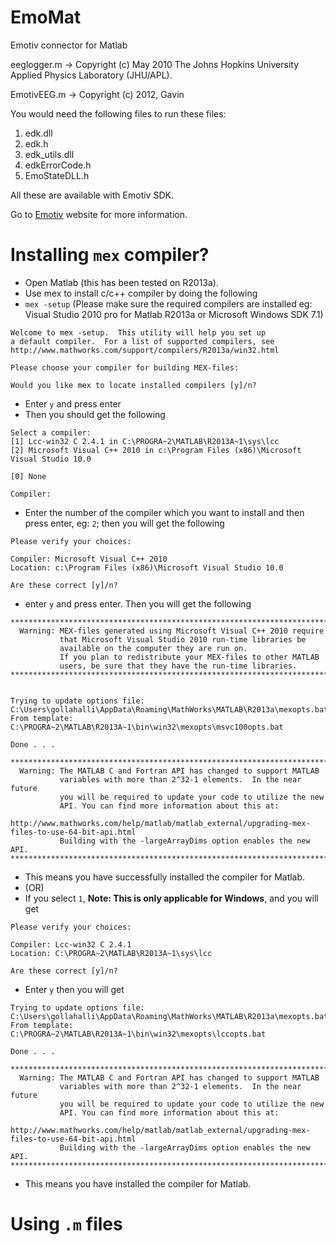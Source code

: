EmoMat
======

Emotiv connector for Matlab

eeglogger.m -> Copyright (c) May 2010 The Johns Hopkins University Applied Physics Laboratory (JHU/APL).

EmotivEEG.m -> Copyright (c) 2012, Gavin

You would need the following files to run these files:

1. edk.dll
2. edk.h
3. edk_utils.dll
4. edkErrorCode.h
5. EmoStateDLL.h

All these are available with Emotiv SDK.

Go to [Emotiv](http://www.emotiv.com) website for more information.


Installing `mex` compiler?
==========================

* Open Matlab (this has been tested on R2013a).
* Use mex to install c/c++ compiler by doing the following
* `mex -setup` (Please make sure the required compilers are installed eg: Visual Studio 2010 pro for Matlab R2013a or Microsoft Windows SDK 7.1)
```
Welcome to mex -setup.  This utility will help you set up  
a default compiler.  For a list of supported compilers, see  
http://www.mathworks.com/support/compilers/R2013a/win32.html 
 
Please choose your compiler for building MEX-files: 
 
Would you like mex to locate installed compilers [y]/n?
```
* Enter `y` and press enter
* Then you should get the following 
```
Select a compiler: 
[1] Lcc-win32 C 2.4.1 in C:\PROGRA~2\MATLAB\R2013A~1\sys\lcc 
[2] Microsoft Visual C++ 2010 in c:\Program Files (x86)\Microsoft Visual Studio 10.0 
 
[0] None 
 
Compiler: 
```
* Enter the number of the compiler which you want to install and then press enter, eg: `2`; then you will get the following
```
Please verify your choices: 
 
Compiler: Microsoft Visual C++ 2010  
Location: c:\Program Files (x86)\Microsoft Visual Studio 10.0 
 
Are these correct [y]/n? 
```
* enter `y` and press enter. Then you will get the following
```
*************************************************************************** 
  Warning: MEX-files generated using Microsoft Visual C++ 2010 require 
           that Microsoft Visual Studio 2010 run-time libraries be  
           available on the computer they are run on. 
           If you plan to redistribute your MEX-files to other MATLAB 
           users, be sure that they have the run-time libraries. 
*************************************************************************** 
 
 
Trying to update options file: C:\Users\gollahalli\AppData\Roaming\MathWorks\MATLAB\R2013a\mexopts.bat 
From template:              C:\PROGRA~2\MATLAB\R2013A~1\bin\win32\mexopts\msvc100opts.bat 
 
Done . . . 
 
************************************************************************** 
  Warning: The MATLAB C and Fortran API has changed to support MATLAB 
           variables with more than 2^32-1 elements.  In the near future 
           you will be required to update your code to utilize the new 
           API. You can find more information about this at: 
           http://www.mathworks.com/help/matlab/matlab_external/upgrading-mex-files-to-use-64-bit-api.html  
           Building with the -largeArrayDims option enables the new API. 
************************************************************************** 
```
* This means you have successfully installed the compiler for Matlab.
* (OR)
* If you select `1`, **Note: This is only applicable for Windows**, and you will get
```
Please verify your choices: 
 
Compiler: Lcc-win32 C 2.4.1 
Location: C:\PROGRA~2\MATLAB\R2013A~1\sys\lcc 
 
Are these correct [y]/n? 
```
* Enter `y` then you will get
```
Trying to update options file: C:\Users\gollahalli\AppData\Roaming\MathWorks\MATLAB\R2013a\mexopts.bat 
From template:              C:\PROGRA~2\MATLAB\R2013A~1\bin\win32\mexopts\lccopts.bat 
 
Done . . . 
 
************************************************************************** 
  Warning: The MATLAB C and Fortran API has changed to support MATLAB 
           variables with more than 2^32-1 elements.  In the near future 
           you will be required to update your code to utilize the new 
           API. You can find more information about this at: 
           http://www.mathworks.com/help/matlab/matlab_external/upgrading-mex-files-to-use-64-bit-api.html  
           Building with the -largeArrayDims option enables the new API. 
************************************************************************** 
```
* This means you have installed the compiler for Matlab.


Using `.m` files
================

